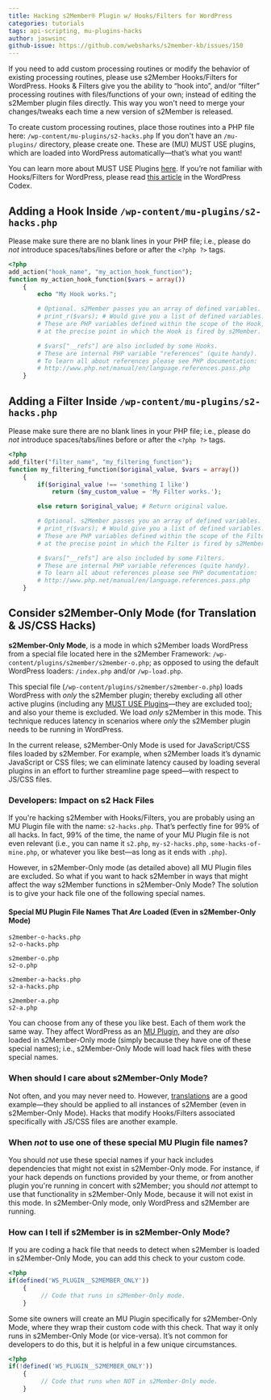 ```yaml
---
title: Hacking s2Member® Plugin w/ Hooks/Filters for WordPress
categories: tutorials
tags: api-scripting, mu-plugins-hacks
author: jaswsinc
github-issue: https://github.com/websharks/s2member-kb/issues/150
---
```


If you need to add custom processing routines or modify the behavior of existing processing routines, please use s2Member Hooks/Filters for WordPress. Hooks & Filters give you the ability to “hook into”, and/or “filter” processing routines with files/functions of your own; instead of editing the s2Member plugin files directly. This way you won't need to merge your changes/tweaks each time a new version of s2Member is released.

To create custom processing routines, place those routines into a PHP file here: `/wp-content/mu-plugins/s2-hacks.php` If you don't have an `/mu-plugins/` directory, please create one. These are (MU) MUST USE plugins, which are loaded into WordPress automatically—that’s what you want!

You can learn more about MUST USE Plugins [here](http://codex.wordpress.org/Must_Use_Plugins). If you’re not familiar with Hooks/Filters for WordPress, please read [this article](http://codex.wordpress.org/Plugin_API) in the WordPress Codex.

## Adding a Hook Inside `/wp-content/mu-plugins/s2-hacks.php`

Please make sure there are no blank lines in your PHP file; i.e., please do _not_ introduce spaces/tabs/lines before or after the `<?php ?>` tags.

```php
<?php
add_action("hook_name", "my_action_hook_function");
function my_action_hook_function($vars = array())
	{
		echo "My Hook works.";

		# Optional. s2Member passes you an array of defined variables.
		# print_r($vars); # Would give you a list of defined variables.
		# These are PHP variables defined within the scope of the Hook,
		# at the precise point in which the Hook is fired by s2Member.

		# $vars["__refs"] are also included by some Hooks.
		# These are internal PHP variable "references" (quite handy).
		# To learn all about references please see PHP documentation:
		# http://www.php.net/manual/en/language.references.pass.php
	}
```

## Adding a Filter Inside `/wp-content/mu-plugins/s2-hacks.php`

Please make sure there are no blank lines in your PHP file; i.e., please do _not_ introduce spaces/tabs/lines before or after the `<?php ?>` tags.

```php
<?php
add_filter("filter_name", "my_filtering_function");
function my_filtering_function($original_value, $vars = array())
	{
		if($original_value !== 'something I like')
			return ($my_custom_value = 'My Filter works.');

		else return $original_value; # Return original value.

		# Optional. s2Member passes you an array of defined variables.
		# print_r($vars); # Would give you a list of defined variables.
		# These are PHP variables defined within the scope of the Filter,
		# at the precise point in which the Filter is fired by s2Member.

		# $vars["__refs"] are also included by some Filters.
		# These are internal PHP variable references (quite handy).
		# To learn all about references please see PHP documentation:
		# http://www.php.net/manual/en/language.references.pass.php
	}
```

## Consider s2Member-Only Mode (for Translation & JS/CSS Hacks)

**s2Member-Only Mode**, is a mode in which s2Member loads WordPress from a special file located here in the s2Member Framework: `/wp-content/plugins/s2member/s2member-o.php`; as opposed to using the default WordPress loaders: `/index.php` and/or `/wp-load.php`.

This special file (`/wp-content/plugins/s2member/s2member-o.php`) loads WordPress with _only_ the s2Member plugin; thereby excluding all other active plugins (including any [MUST USE Plugins](http://codex.wordpress.org/Must_Use_Plugins)—they are excluded too); and also your theme is excluded. We load _only_ s2Member in this mode. This technique reduces latency in scenarios where _only_ the s2Member plugin needs to be running in WordPress.

In the current release, s2Member-Only Mode is used for JavaScript/CSS files loaded by s2Member. For example, when s2Member loads it’s dynamic JavaScript or CSS files; we can eliminate latency caused by loading several plugins in an effort to further streamline page speed—with respect to JS/CSS files.

### **Developers:** Impact on s2 Hack Files

If you're hacking s2Member with Hooks/Filters, you are probably using an MU Plugin file with the name: `s2-hacks.php`. That’s perfectly fine for 99% of all hacks. In fact, 99% of the time, the name of your MU Plugin file is not even relevant (i.e., you can name it `s2.php`, `my-s2-hacks.php`, `some-hacks-of-mine.php`, or whatever you like best—as long as it ends with `.php`).

However, in s2Member-Only mode (as detailed above) all MU Plugin files are excluded. So what if you want to hack s2Member in ways that might affect the way s2Member functions in s2Member-Only Mode? The solution is to give your hack file one of the following special names.

#### Special MU Plugin File Names That _Are_ Loaded (Even in s2Member-Only Mode)

```text
s2member-o-hacks.php
s2-o-hacks.php

s2member-o.php
s2-o.php

s2member-a-hacks.php
s2-a-hacks.php

s2member-a.php
s2-a.php
```

You can choose from any of these you like best. Each of them work the same way. They affect WordPress as an [MU Plugin](http://codex.wordpress.org/Must_Use_Plugins), and they are _also_ loaded in s2Member-Only mode (simply because they have one of these special names); i.e., s2Member-Only Mode will load hack files with these special names.

### When should I care about s2Member-Only Mode?

Not often, and you may never need to. However, [translations](https://github.com/websharks/s2member-kb/issues/147) are a good example—they should be applied to all instances of s2Member (even in s2Member-Only Mode). Hacks that modify Hooks/Filters associated specifically with JS/CSS files are another example.

### When _not_ to use one of these special MU Plugin file names?

You should _not_ use these special names if your hack includes dependencies that might not exist in s2Member-Only mode. For instance, if your hack depends on functions provided by your theme, or from another plugin you're running in concert with s2Member; you should _not_ attempt to use that functionality in s2Member-Only Mode, because it will not exist in this mode. In s2Member-Only mode, only WordPress and s2Member are running.

### How can I tell if s2Member is in s2Member-Only Mode?

If you are coding a hack file that needs to detect when s2Member is loaded in s2Member-Only Mode, you can add this check to your custom code.

```php
<?php
if(defined('WS_PLUGIN__S2MEMBER_ONLY'))
	{
		 // Code that runs in s2Member-Only mode.
	}
```

Some site owners will create an MU Plugin specifically for s2Member-Only Mode, where they wrap their custom code with this check. That way it only runs in s2Member-Only Mode (or vice-versa). It’s not common for developers to do this, but it is helpful in a few unique circumstances.

```php
<?php
if(!defined('WS_PLUGIN__S2MEMBER_ONLY'))
	{
		 // Code that runs when NOT in s2Member-Only mode.
	}
```